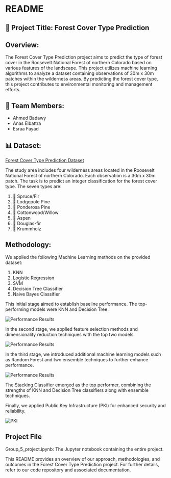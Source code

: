 # README

## 🌲 Project Title: Forest Cover Type Prediction 


## Overview:
The Forest Cover Type Prediction project aims to predict the type of forest cover in the Roosevelt National Forest of northern Colorado based on various features of the landscape. This project utilizes machine learning algorithms to analyze a dataset containing observations of 30m x 30m patches within the wilderness areas. By predicting the forest cover type, this project contributes to environmental monitoring and management efforts.


## 👥 Team Members: 
- Ahmed Badawy
- Anas Elbattra
- Esraa Fayad

## 📊 Dataset: 
[Forest Cover Type Prediction Dataset](https://www.kaggle.com/competitions/forest-cover-type-prediction/data)

The study area includes four wilderness areas located in the Roosevelt National Forest of northern Colorado. Each observation is a 30m x 30m patch. The task is to predict an integer classification for the forest cover type. The seven types are:
1. 🌲 Spruce/Fir
2. 🌲 Lodgepole Pine
3. 🌲 Ponderosa Pine
4. 🌳 Cottonwood/Willow
5. 🌳 Aspen
6. 🌲 Douglas-fir
7. 🌳 Krummholz

## Methodology:

We applied the following Machine Learning methods on the provided dataset:
1.  KNN
2.  Logistic Regression
3.  SVM
4.  Decision Tree Classifier
5.  Naive Bayes Classifier

This initial stage aimed to establish baseline performance. The top-performing models were KNN and Decision Tree.

![Performance Results](https://github.com/ahmedbadawy11/Forest-Cover-Type-Prediction/assets/59053820/7adf4ebe-1c0b-4a9b-be5d-a2aa7e0b191a)


In the second stage, we applied feature selection methods and dimensionality reduction techniques with the top two models.

![Performance Results](https://github.com/ahmedbadawy11/Forest-Cover-Type-Prediction/assets/59053820/dffb7229-2718-4b04-8ed4-3b1312b51c78)

In the third stage, we introduced additional machine learning models such as Random Forest and two ensemble techniques to further enhance performance.

![Performance Results](https://github.com/ahmedbadawy11/Forest-Cover-Type-Prediction/assets/59053820/5073ffc7-5138-4133-b9f9-5570df8c0a3a)



The Stacking Classifier emerged as the top performer, combining the strengths of KNN and Decision Tree classifiers along with ensemble techniques.

Finally, we applied Public Key Infrastructure (PKI) for enhanced security and reliability.

![PKI](https://github.com/ahmedbadawy11/Forest-Cover-Type-Prediction/assets/59053820/1a845d3a-9a6c-4577-9a68-676858be8aee)


## Project File
Group_5_project.ipynb: The Jupyter notebook containing the entire project.


This README provides an overview of our approach, methodologies, and outcomes in the Forest Cover Type Prediction project. For further details, refer to our code repository and associated documentation.

